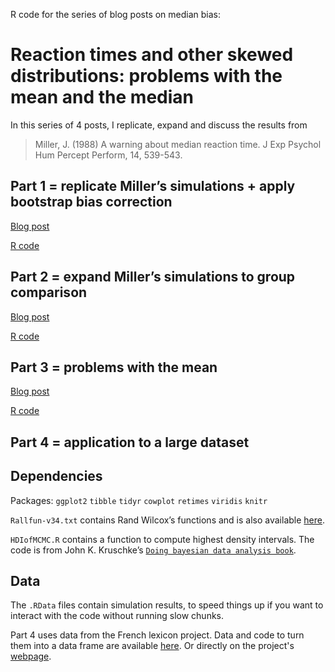 R code for the series of blog posts on median bias:
# Reaction times and other skewed distributions: problems with the mean and the median

In this series of 4 posts, I replicate, expand and discuss the results from
> Miller, J. (1988) A warning about median reaction time. J Exp Psychol Hum Percept Perform, 14, 539-543.

## Part 1 = replicate Miller’s simulations + apply bootstrap bias correction
[Blog post](https://garstats.wordpress.com/2018/02/02/rtbias1/)

[R code](docs/miller1988.md)

## Part 2 = expand Miller’s simulations to group comparison

[Blog post](https://garstats.wordpress.com/2018/02/08/rtbias2/)

[R code](docs/bias_diff.md)

## Part 3 = problems with the mean

[Blog post](https://garstats.wordpress.com/2018/03/30/rtbias3/)

[R code](docs/samp_dist.md)

## Part 4 = application to a large dataset

## Dependencies

Packages:
`ggplot2`
`tibble`
`tidyr`
`cowplot`
`retimes`
`viridis`
`knitr`

`Rallfun-v34.txt` contains Rand Wilcox’s functions and is also available [here](http://dornsife.usc.edu/labs/rwilcox/software/).

`HDIofMCMC.R` contains a function to compute highest density intervals.
The code is from John K. Kruschke’s [`Doing bayesian data analysis book`](https://sites.google.com/site/doingbayesiandataanalysis/).

## Data

The `.RData` files contain simulation results, to speed things up if you want to interact with the code without running slow chunks.

Part 4 uses data from the French lexicon project. Data and code to turn them into a data frame are available [here](https://github.com/GRousselet/blog/tree/master/10000). Or directly on the project's [webpage](https://sites.google.com/site/frenchlexicon/results).
